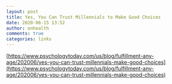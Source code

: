 ```yaml
---
layout: post
title: Yes, You Can Trust Millennials to Make Good Choices
date: 2020-06-15 13:52
author: onhealth
comments: true
categories: links
---
```


[https://www.psychologytoday.com/us/blog/fulfillment-any-age/202006/yes-you-can-trust-millennials-make-good-choices](https://www.psychologytoday.com/us/blog/fulfillment-any-age/202006/yes-you-can-trust-millennials-make-good-choices)
